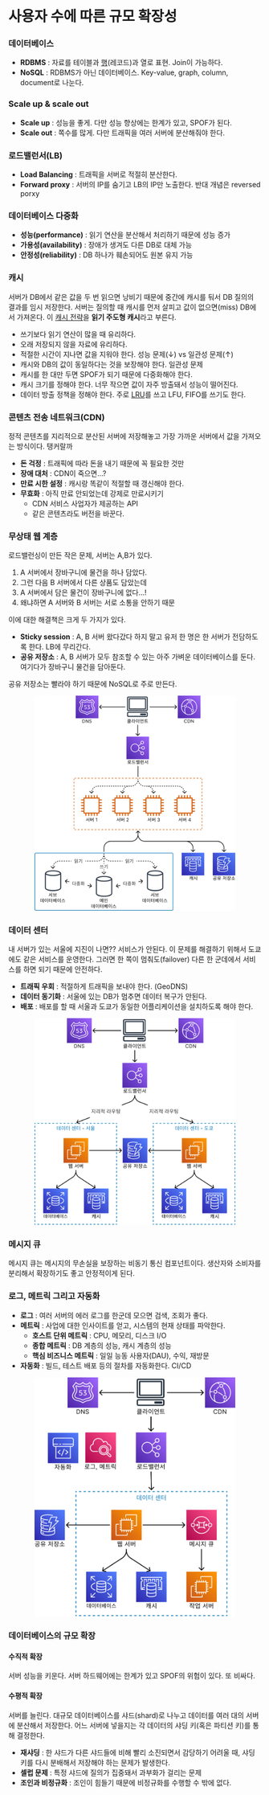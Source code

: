 # 사용자 수에 따른 규모 확장성

### 데이터베이스

- **RDBMS** : 자료를 테이블과 [행](https://m.blog.naver.com/PostView.naver?isHttpsRedirect=true&blogId=netrance&logNo=110151734823#:~:text=017%2D5555%2D5555-,%ED%96%89%20(row),-%ED%96%89%EC%9D%B4%EB%9E%80%2C%20%ED%85%8C%EC%9D%B4%EB%B8%94%EC%97%90%EC%84%9C%20%EA%B0%80%EB%A1%9C)(레코드)과 열로 표현. Join이 가능하다.
- **NoSQL** : RDBMS가 아닌 데이터베이스. Key-value, graph, column, document로 나눈다.

### Scale up & scale out

- **Scale up** : 성능을 좋게. 다만 성능 향상에는 한계가 있고, SPOF가 된다.
- **Scale out** : 쪽수를 많게. 다만 트래픽을 여러 서버에 분산해줘야 한다.

### 로드밸런서(LB)

- **Load Balancing** : 트래픽을 서버로 적절히 분산한다.
- **Forward proxy** : 서버의 IP를 숨기고 LB의 IP만 노출한다. 반대 개념은 reversed porxy

### 데이터베이스 다중화

- **성능(performance)** : 읽기 연산을 분산해서 처리하기 때문에 성능 증가
- **가용성(availability)** : 장애가 생겨도 다른 DB로 대체 가능
- **안정성(reliability)** : DB 하나가 훼손되어도 원본 유지 가능

### 캐시

서버가 DB에서 같은 값을 두 번 읽으면 낭비기 때문에 중간에 캐시를 둬서 DB 질의의 결과를 임시 저장한다. 서버는 질의할 때 캐시를 먼저 살피고 값이 없으면(miss) DB에서 가져온다. 이 [캐시 전략](https://codeahoy.com/2017/08/11/caching-strategies-and-how-to-choose-the-right-one)을 **읽기 주도형 캐시**라고 부른다.

- 쓰기보다 읽기 연산이 많을 때 유리하다.
- 오래 저장되지 않을 자료에 유리하다.
- 적절한 시간이 지나면 값을 지워야 한다. 성능 문제(↓) vs 일관성 문제(↑)
- 캐시와 DB의 값이 동일하다는 것을 보장해야 한다. 일관성 문제
- 캐시를 한 대만 두면 SPOF가 되기 때문에 다중화해야 한다.
- 캐시 크기를 정해야 한다. 너무 작으면 값이 자주 방출돼서 성능이 떨어진다.
- 데이터 방출 정책을 정해야 한다. 주로 [LRU](https://www.notion.so/4eb5ed6a47414a7da948468adca6936a)를 쓰고 LFU, FIFO를 쓰기도 한다.

### 콘텐츠 전송 네트워크(CDN)

정적 콘텐츠를 지리적으로 분산된 서버에 저장해놓고 가장 가까운 서버에서 값을 가져오는 방식이다. 탱커랄까

- **돈 걱정** : 트래픽에 따라 돈을 내기 때문에 꼭 필요한 것만
- **장애 대처** : CDN이 죽으면…?
- **만료 시한 설정** : 캐시랑 똑같이 적절할 때 갱신해야 한다.
- **무효화** : 아직 만료 안되었는데 강제로 만료시키기
  - CDN 서비스 사업자가 제공하는 API
  - 같은 콘텐츠라도 버전을 바꾼다.

### 무상태 웹 계층

로드밸런싱이 만든 작은 문제, 서버는 A,B가 있다.

1. A 서버에서 장바구니에 물건을 하나 담았다.
2. 그런 다음 B 서버에서 다른 상품도 담았는데
3. A 서버에서 담은 물건이 장바구니에 없다…!
4. 왜냐하면 A 서버와 B 서버는 서로 소통을 안하기 때문

이에 대한 해결책은 크게 두 가지가 있다.

- **Sticky session** : A, B 서버 왔다갔다 하지 말고 유저 한 명은 한 서버가 전담하도록 한다. LB에 무리간다.
- **공유 저장소** : A, B 서버가 모두 참조할 수 있는 아주 가벼운 데이터베이스를 둔다. 여기다가 장바구니 물건을 담아둔다.

공유 저장소는 빨라야 하기 때문에 NoSQL로 주로 만든다.

<p align="center"> <img src="./assets/%081%EC%A3%BC%EC%B0%A8-%EC%86%90%EC%84%B1%ED%9B%88-%EB%8B%A4%EC%A4%91%ED%99%94.png" alt="기본" width="400" /> </p>

### 데이터 센터

내 서버가 있는 서울에 지진이 나면?? 서비스가 안된다. 이 문제를 해결하기 위해서 도쿄에도 같은 서비스를 운영한다. 그러면 한 쪽이 멈춰도(failover) 다른 한 군데에서 서비스를 하면 되기 때문에 안전하다.

- **트래픽 우회** : 적절하게 트래픽을 보내야 한다. (GeoDNS)
- **데이터 동기화** : 서울에 있는 DB가 멈추면 데이터 복구가 안된다.
- **배포** : 배포를 할 때 서울과 도쿄가 동일한 어플리케이션을 설치하도록 해야 한다.


<p align="center"> <img src="./assets/%081%EC%A3%BC%EC%B0%A8-%EC%86%90%EC%84%B1%ED%9B%88-%EB%8D%B0%EC%9D%B4%ED%84%B0%EC%84%BC%ED%84%B0.png" alt="데이터센터" width="400" /> </p>

### 메시지 큐

메시지 큐는 메시지의 무손실을 보장하는 비동기 통신 컴포넌트이다. 생산자와 소비자를 분리해서 확장하기도 좋고 안정적이게 된다. 

### 로그, 메트릭 그리고 자동화

- **로그** : 여러 서버의 에러 로그를 한군데 모으면 검색, 조회가 좋다.
- **메트릭** : 사업에 대한 인사이트를 얻고, 시스템의 현재 상태를 파악한다.
  - **호스트 단위 메트릭** : CPU, 메모리, 디스크 I/O
  - **종합 메트릭** : DB 계층의 성능, 캐시 계층의 성능
  - **핵심 비즈니스 메트릭** : 일일 능동 사용자(DAU), 수익, 재방문
- **자동화** : 빌드, 테스트 배포 등의 절차를 자동화한다. CI/CD

<p align="center"> <img src="./assets/%081%EC%A3%BC%EC%B0%A8-%EC%86%90%EC%84%B1%ED%9B%88-%ED%86%B5%ED%95%A9.png" alt="통합" width="400" /> </p>

### 데이터베이스의 규모 확장

#### 수직적 확장

서버 성능을 키운다. 서버 하드웨어에는 한계가 있고 SPOF의 위험이 있다. 또 비싸다.

#### 수평적 확장

서버를 늘린다. 대규모 데이터베이스를 샤드(shard)로 나누고 데이터를 여러 대의 서버에 분산해서 저장한다. 어느 서버에 넣을지는 각 데이터의 샤딩 키(혹은 파티션 키)를 통해 결정한다.

- **재샤딩** : 한 샤드가 다른 샤드들에 비해 빨리 소진되면서 감당하기 어려울 때, 샤딩 키를 다시 분배해서 저장해야 하는 문제가 발생한다.
- **셀럽 문제** : 특정 샤드에 질의가 집중돼서 과부화가 걸리는 문제
- **조인과 비정규화** : 조인이 힘들기 때문에 비정규화를 수행할 수 밖에 없다.